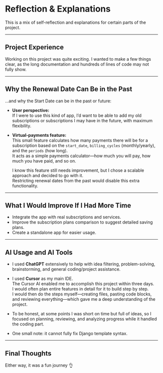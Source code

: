 # Reflection & Explanations  

This is a mix of self-reflection and explanations for certain parts of the project.

---

## Project Experience  

Working on this project was quite exciting. I wanted to make a few things clear, as the long documentation and hundreds of lines of code may not fully show.

---

## Why the Renewal Date Can Be in the Past  
…and why the Start Date can be in the past or future:

- **User perspective:**  
  If I were to use this kind of app, I’d want to be able to add my old subscriptions or subscriptions I may have in the future, with maximum flexibility.

- **Virtual-payments feature:**  
  This small feature calculates how many payments there will be for a subscription based on the `start_date`, `billing_cycles` (monthly/yearly), and the `periods` (how long).  
  It acts as a simple payments calculator—how much you will pay, how much you have paid, and so on.

  I know this feature still needs improvement, but I chose a scalable approach and decided to go with it.  
  Restricting renewal dates from the past would disable this extra functionality.

---

## What I Would Improve If I Had More Time  

- Integrate the app with real subscriptions and services.  
- Improve the subscription plans comparison to suggest detailed saving plans.  
- Create a standalone app for easier usage.

---

## AI Usage and AI Tools  

- I used **ChatGPT** extensively to help with idea filtering, problem-solving, brainstorming, and general coding/project assistance.  

- I used **Cursor** as my main IDE.  
  The Cursor AI enabled me to accomplish this project within three days.  
  I would often plan entire features in detail for it to build step by step.  
  I would then do the steps myself—creating files, pasting code blocks, and reviewing everything—which gave me a deep understanding of the project.

- To be honest, at some points I was short on time but full of ideas, so I focused on planning, reviewing, and analyzing progress while it handled the coding part.

- One small note: it cannot fully fix Django template syntax.

---

## Final Thoughts  

Either way, it was a fun journey 👌
